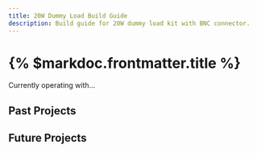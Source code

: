 ```yaml
---
title: 20W Dummy Load Build Guide
description: Build guide for 20W dummy load kit with BNC connector.
---
```


# {% $markdoc.frontmatter.title %}

Currently operating with... 

## Past Projects

## Future Projects
